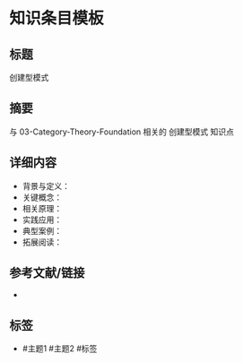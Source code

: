 # 知识条目模板

## 标题

创建型模式

## 摘要

与 03-Category-Theory-Foundation 相关的 创建型模式 知识点

## 详细内容

- 背景与定义：
- 关键概念：
- 相关原理：
- 实践应用：
- 典型案例：
- 拓展阅读：

## 参考文献/链接

-

## 标签

- #主题1 #主题2 #标签
